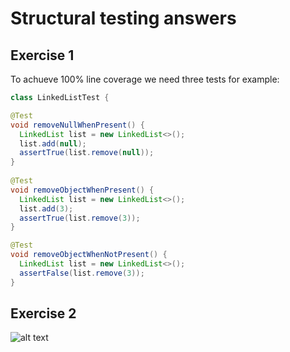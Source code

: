 # Structural testing answers
## Exercise 1
To achueve 100% line coverage we need three tests for example:
```java
class LinkedListTest {

@Test
void removeNullWhenPresent() {
  LinkedList list = new LinkedList<>();
  list.add(null);
  assertTrue(list.remove(null));
}  
  
@Test
void removeObjectWhenPresent() {
  LinkedList list = new LinkedList<>();
  list.add(3);
  assertTrue(list.remove(3));
}

@Test
void removeObjectWhenNotPresent() {
  LinkedList list = new LinkedList<>();
  assertFalse(list.remove(3));
}
```

## Exercise 2
![alt text](https://github.com/abuszydlik/SQT-notes/answers/images/structural-testing-1.png "Control-flow diagram for the method")
